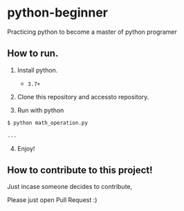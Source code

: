 # python-beginner
Practicing python to become a master of python programer


## How to run.

1. Install python.
    - `3.7+`

2. Clone this repository and accessto repository.

3. Run with python

```bash
$ python math_operation.py

...
```

4. Enjoy!


## How to contribute to this project!

Just incase someone decides to contribute,

Please just open Pull Request :)
